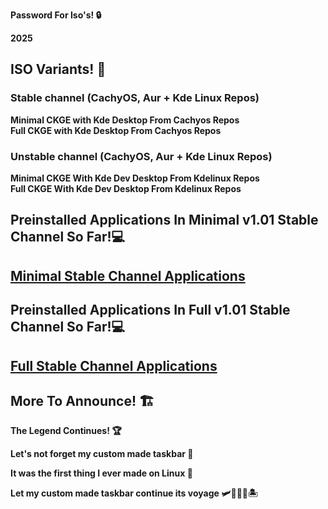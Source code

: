
**Password For Iso's! 🔒** 
  
  **2025**

## ISO Variants! 📀

### Stable channel (CachyOS, Aur + Kde Linux Repos)
 **Minimal CKGE with Kde Desktop From Cachyos Repos**  
 **Full CKGE with Kde Desktop From Cachyos Repos**

### Unstable channel (CachyOS, Aur + Kde Linux Repos) 
 **Minimal CKGE With Kde Dev Desktop From Kdelinux Repos**  
 **Full CKGE With Kde Dev Desktop From Kdelinux Repos**
  

## Preinstalled Applications In Minimal v1.01 Stable Channel So Far!💻
##  [Minimal Stable Channel Applications](https://github.com/claudemods/ApexCKGE/blob/main/Minimal%20Stable%20And%20Development.md)

  ## Preinstalled Applications In Full v1.01 Stable Channel So Far!💻
##  [Full Stable Channel Applications](https://github.com/claudemods/ApexCKGE/blob/main/Full%20Stable%20And%20Development.md)
  
## More To Announce! 🏗️
 
 **The Legend Continues! 🏆**

  **Let's not forget my custom made taskbar 🌟**
  
  **It was the first thing I ever made on Linux 🥇**
 
  **Let my custom made taskbar continue its voyage 🛩️🚢🦅🌊🏝️**


  
